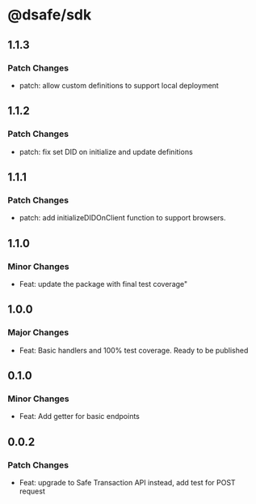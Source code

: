 # @dsafe/sdk

## 1.1.3

### Patch Changes

- patch: allow custom definitions to support local deployment

## 1.1.2

### Patch Changes

- patch: fix set DID on initialize and update definitions

## 1.1.1

### Patch Changes

- patch: add initializeDIDOnClient function to support browsers.

## 1.1.0

### Minor Changes

- Feat: update the package with final test coverage"

## 1.0.0

### Major Changes

- Feat: Basic handlers and 100% test coverage. Ready to be published

## 0.1.0

### Minor Changes

- Feat: Add getter for basic endpoints

## 0.0.2

### Patch Changes

- Feat: upgrade to Safe Transaction API instead, add test for POST request
